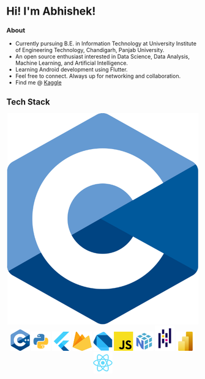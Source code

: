 # Hi! I'm Abhishek!
### About
- Currently pursuing B.E. in Information Technology at University Institute of Engineering Technology, Chandigarh, Panjab University.
- An open source enthusiast interested in Data Science, Data Analysis, Machine Learning, and Artificial Intelligence.
- Learning Android development using Flutter.
- Feel free to connect. Always up for networking and collaboration.
- Find me @ [Kaggle](https://www.kaggle.com/anotherabhishek007)

## Tech Stack
<p align="center">
  <img src="./assets/c.svg" width="500rem" title="C">
  <img src="./assets/c++.svg" width="50rem" title="CPP">
  <img src="./assets/python.svg" width="50rem" title="Python">
  <img src="./assets/flutter.svg" width="50rem" title="Flutter">
  <img src="./assets/firebase.svg" width="50rem" height="50rem" title="Firebase">
  <img src="./assets/dart.png" width="50rem" title="Dart">
  <img src="./assets/js.svg" width="50rem" title="Javascript">
  <img src="./assets/numpy.svg" width="50rem" title="Numpy">
  <img src="./assets/pandas.svg" width="50rem" title="Pandas">
  <img src="./assets/powerbi.svg" width="50rem" title="PowerBI">
  <img src="./assets/react.svg" width="50rem" title="React">
</p>

